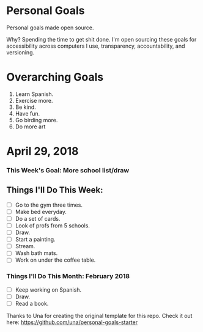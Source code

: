 Personal Goals
==============

Personal goals made open source.

Why? Spending the time to get shit done. I'm open sourcing these goals for accessibility across computers I use, transparency, accountability, and versioning.

# Overarching Goals

1. Learn Spanish.
2. Exercise more.
3. Be kind.
4. Have fun.
5. Go birding more.
6. Do more art

# April 29, 2018

### This Week's Goal: More school list/draw

## Things I'll Do This Week:

- [ ] Go to the gym three times.
- [ ] Make bed everyday.
- [ ] Do a set of cards.
- [ ] Look of profs from 5 schools.
- [ ] Draw.
- [ ] Start a painting.
- [ ] Stream.
- [ ] Wash bath mats.
- [ ] Work on under the coffee table.

### Things I'll Do This Month: February 2018

- [ ] Keep working on Spanish.
- [ ] Draw. 
- [ ] Read a book.

Thanks to Una for creating the original template for this repo. Check it out here: https://github.com/una/personal-goals-starter